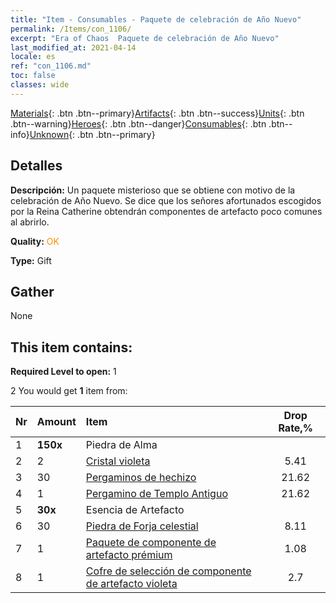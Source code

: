 ```yaml
---
title: "Item - Consumables - Paquete de celebración de Año Nuevo"
permalink: /Items/con_1106/
excerpt: "Era of Chaos  Paquete de celebración de Año Nuevo"
last_modified_at: 2021-04-14
locale: es
ref: "con_1106.md"
toc: false
classes: wide
---
```

 [Materials](/es/Items/){: .btn .btn--primary}[Artifacts](/es/Items/Artifacts/){: .btn .btn--success}[Units](/es/Items/Units/){: .btn .btn--warning}[Heroes](/es/Items/Heroes/){: .btn .btn--danger}[Consumables](/es/Items/Consumables/){: .btn .btn--info}[Unknown](/es/Items/Unknown/){: .btn .btn--primary}

## Detalles
 **Descripción:** Un paquete misterioso que se obtiene con motivo de la celebración de Año Nuevo. Se dice que los señores afortunados escogidos por la Reina Catherine obtendrán componentes de artefacto poco comunes al abrirlo.

 **Quality:** <span style="color: #FF8C00">OK</span>

 **Type:** Gift

## Gather

  None

## This item contains:

 **Required Level to open:** 1

 2 You would get **1** item  from:

  | Nr | Amount |     Item    | Drop Rate,% |
  |:---|:-------|:------------|:---------:|
  | 1 |  **150x** | Piedra de Alma  |  | 35.14 | 
  | 2 | 2 | [Cristal violeta](/es/Items/con_720/) | 5.41 | 
  | 3 | 30 | [Pergaminos de hechizo](/es/Items/con_694/) | 21.62 | 
  | 4 | 1 | [Pergamino de Templo Antiguo](/es/Items/con_697/) | 21.62 | 
  | 5 |  **30x** | Esencia de Artefacto |  | 4.32 | 
  | 6 | 30 | [Piedra de Forja celestial](/es/Items/art_188/) | 8.11 | 
  | 7 | 1 | [Paquete de componente de artefacto prémium](/es/Items/con_1507/) | 1.08 | 
  | 8 | 1 | [Cofre de selección de componente de artefacto violeta](/es/Items/con_1612/) | 2.7 | 
